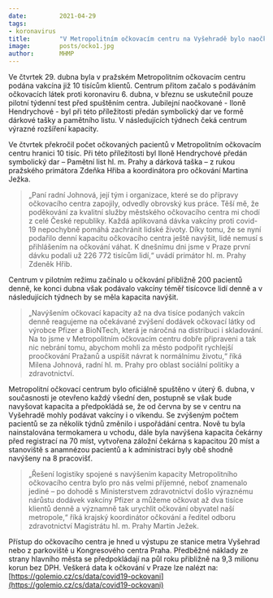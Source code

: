 ```yaml
---
date:         2021-04-29
tags:         
- koronavirus
title:        "V Metropolitním očkovacím centru na Vyšehradě bylo naočkováno již 10 tisíc lidí"
image: 	      posts/ocko1.jpg
author:       MHMP
---
```


Ve čtvrtek 29. dubna byla v pražském Metropolitním očkovacím centru podána vakcína již 10 tisícům klientů. Centrum přitom začalo s podáváním očkovacích látek proti koronaviru 6. dubna, v březnu se uskutečnil pouze pilotní týdenní test před spuštěním centra. Jubilejní naočkované - Iloně Hendrychové - byl při této příležitosti předán symbolický dar ve formě dárkové tašky a pamětního listu. V následujících týdnech čeká centrum výrazné rozšíření kapacity.

Ve čtvrtek překročil počet očkovaných pacientů v Metropolitním očkovacím centru hranici 10 tisíc. Při této příležitosti byl Iloně Hendrychové předán symbolický dar – Pamětní list hl. m. Prahy a dárková taška – z rukou pražského primátora Zdeňka Hřiba a koordinátora pro očkování Martina Ježka.

> „Paní radní Johnová, její tým i organizace, které se do přípravy očkovacího centra zapojily, odvedly obrovský kus práce. Těší mě, že poděkování za kvalitní služby městského očkovacího centra mi chodí z celé České republiky. Každá aplikovaná dávka vakcíny proti covid-19 nepochybně pomáhá zachránit lidské životy. Díky tomu, že se nyní podařilo denní kapacitu očkovacího centra ještě navýšit, lidé nemusí s přihlášením na očkování váhat.  K dnešnímu dni jsme v Praze první dávku podali už 226 772 tisícům lidí,“ uvádí primátor hl. m. Prahy Zdeněk Hřib. 

Centrum v pilotním režimu začínalo u očkování přibližně 200 pacientů denně, ke konci dubna však podávalo vakcíny téměř tisícovce lidí denně a v následujících týdnech by se měla kapacita navýšit.

> „Navýšením očkovací kapacity až na dva tisíce podaných vakcín denně reagujeme na očekávané zvýšení dodávek očkovací látky od výrobce Pfizer a BioNTech, která je náročná na distribuci i skladování. Na to jsme v Metropolitním očkovacím centru dobře připraveni a tak nic nebrání tomu, abychom mohli za město podpořit rychlejší proočkování Pražanů a uspíšit návrat k normálnímu životu,“ říká Milena Johnová, radní hl. m. Prahy pro oblast sociální politiky a zdravotnictví.

Metropolitní očkovací centrum bylo oficiálně spuštěno v úterý 6. dubna, v současnosti je otevřeno každý všední den, postupně se však bude navyšovat kapacita a předpokládá se, že od června by se v centru na Vyšehradě mohly podávat vakcíny i o víkendu. Se zvýšeným počtem pacientů se za několik týdnů změnilo i uspořádání centra. Nově tu byla nainstalována termokamera u vchodu, dále byla navýšena kapacita čekárny před registrací na 70 míst, vytvořena záložní čekárna s kapacitou 20 míst a stanoviště s anamnézou pacientů a k administraci byly obě shodně navýšeny na 8 pracovišť.

> „Řešení logistiky spojené s navýšením kapacity Metropolitního očkovacího centra bylo pro nás velmi příjemné, neboť znamenalo jediné – po dohodě s Ministerstvem zdravotnictví došlo výraznému nárůstu dodávek vakcíny Pfizer  a můžeme očkovat až dva tisíce klientů denně a významně tak urychlit očkování obyvatel naší metropole,“ říká krajský koordinátor očkování a ředitel odboru zdravotnictví Magistrátu hl. m. Prahy Martin Ježek.

Přístup do očkovacího centra je hned u výstupu ze stanice metra Vyšehrad nebo z parkoviště u Kongresového centra Praha. Předběžné náklady ze strany hlavního města se předpokládají na půl roku přibližně na 9,3 milionu korun bez DPH. Veškerá data k očkování v Praze lze nalézt na: [https://golemio.cz/cs/data/covid19-ockovani](https://golemio.cz/cs/data/covid19-ockovani)

 

